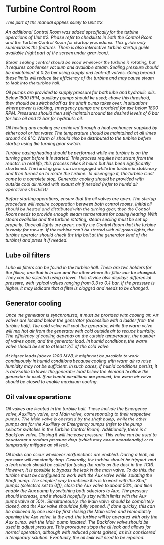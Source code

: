 # Turbine Control Room

*This part of the manual applies solely to Unit #2.*

*An additional Control Room was added specifically for the turbine operations of Unit #2. Please refer to checklists in both the Control Room and the Turbine Control Room for startup procedures. This guide only summarizes the features. There is also interactive turbine startup guide available (right part of the screen under gear icon).*

*Steam sealing control should be used whenever the turbine is rotating, but it requires condenser vacuum and available steam. Sealing pressure should be maintained at 0.25 bar using supply and leak-off valves. Going beyond these limits will reduce the efficiency of the turbine and may cause steam to leak into the turbine hall.*

*Oil pumps are provided to supply pressure for both lube and hydraulic oils. Below 1800 RPM, auxiliary pumps should be used; above this threshold, they should be switched off as the shaft pump takes over. In situations where power is lacking, emergency pumps are provided for use below 1800 RPM. Pressures should then self-maintain around the desired levels of 6 bar for lube oil and 12 bar for hydraulic oil.*

*Oil heating and cooling are achieved through a heat exchanger supplied by either cool or hot water. The temperature should be maintained at all times around 44.8°C. Warm oil should also be distributed to the turbine before startup using the turning gear switch.*

*Turbine casing heating should be performed while the turbine is on the turning gear before it is started. This process requires hot steam from the reactor. In real life, this process takes 8 hours but has been significantly shortened. The turning gear can be engaged while the turbine is stationary and then turned on to rotate the turbine. To disengage it, the turbine must come to a complete stop.
Generator cooling should be provided with outside cool air mixed with exaust air if needed (refer to humid air operations checklist)*

*Before starting operations, ensure that the oil valves are open. The startup procedure will require cooperation between both control rooms. Initial oil should be heated and distributed with the turning gear, then the Control Room needs to provide enough steam temperature for casing heating. With steam available and the turbine rotating, steam sealing must be set up properly. Once all lights are green, notify the Control Room that the turbine is ready for run-up. If the turbine can't be started with all green lights, the turbine operator should check the trip bolt at the generator (end of the turbine) and press it if needed.*

## Lube oil filters

*Lube oil filters can be found in the turbine hall. There are two holders for the filters, one that is in use and the other where the filter can be changed. They can be selected using a lever. This device also displays differential pressure, with typical values ranging from 0.3 to 0.4 bar. If the pressure is higher, it may indicate that a filter is clogged and needs to be changed.*

## Generator cooling

*Once the generator is synchronized, it must be provided with cooling air. Air valves are located below the generator (accessible with a ladder from the turbine hall). The cold valve will cool the generator, while the warm valve will mix hot air from the generator with cold outside air to reduce humidity. The efficiency of cooling depends on the outside temperature, the number of valves open, and the generator load. In humid conditions, the warm valve should be set to at least 2/5 of the cold valve.*

*At higher loads (above 1000 MW), it might not be possible to work continuously in humid conditions because cooling with warm air to raise humidity may not be sufficient. In such cases, if humid conditions persist, it is advisable to lower the generator load below the demand to allow the generator to cool. If no humid conditions are present, the warm air valve should be closed to enable maximum cooling.*

## Oil valves operations

*Oil valves are located in the turbine hall. These include the Emergency valve, Auxiliary valve, and Main valve, corresponding to their respective pumps. The Main valve is operated by the shaft pump, while the other pumps are for the Auxiliary or Emergency pumps (refer to the pump selector switches in the Turbine Control Room). Additionally, there is a Backflow valve. Closing it will increase pressure. This valve can be used to counteract a random pressure drop (which may occur occasionally) or to temporarily mitigate an oil leak.*

*Oil leaks can occur whenever malfunctions are enabled. During a leak, oil pressure will constantly drop. Generally, the turbine should be tripped, and a leak check should be called for (using the radio on the desk in the TCR). However, it is possible to bypass the leak in the main valve. To do this, the turbine must be configured to work with the Aux valve while isolating the Shaft pump. The simplest way to achieve this is to work with the Shaft pumps (selectors set to Off), close the Aux valve to about 50%, and then enable the Aux pump by switching both selectors to Aux. The pressure should increase, and it should hopefully stay within limits with the Aux pump valve at 50%. Simultaneously, the Main valve should be completely closed, and the Aux valve should be fully opened. If done quickly, this can be achieved by one user by first closing the Main valve and immediately opening the Aux valve. In the end, the turbine will be operated with only the Aux pump, with the Main pump isolated. The Backflow valve should be used to adjust pressure. This procedure stops the oil leak and allows for normal operation, although with reduced points gained, as it is considered a temporary solution. Eventually, the oil leak will need to be repaired.*

